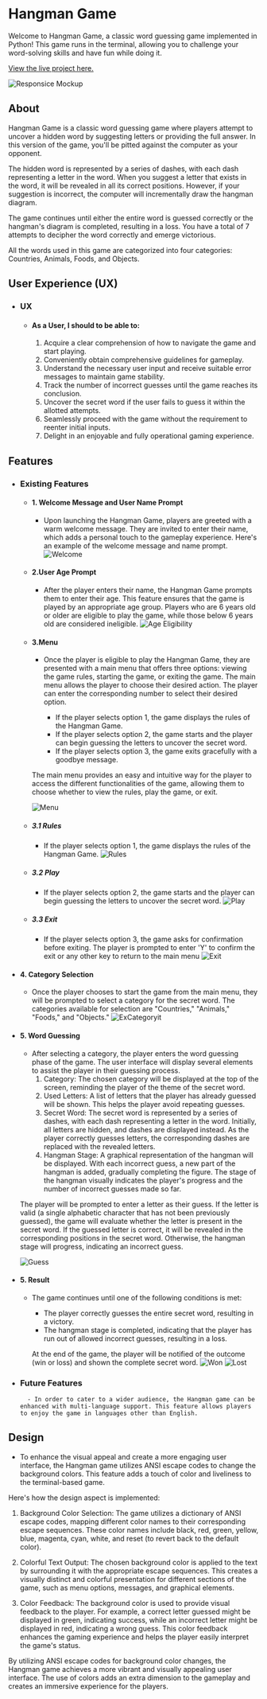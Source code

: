 # Hangman Game

Welcome to Hangman Game, a classic word guessing game implemented in Python! This game runs in the terminal, allowing you to challenge your word-solving skills and have fun while doing it.

[View the live project here.](https://hangman-fazel.herokuapp.com//)

![Responsice Mockup](documentation/amiresponsive.jpg)

## About

Hangman Game is a classic word guessing game where players attempt to uncover a hidden word by suggesting letters or providing the full answer. In this version of the game, you'll be pitted against the computer as your opponent.

The hidden word is represented by a series of dashes, with each dash representing a letter in the word. When you suggest a letter that exists in the word, it will be revealed in all its correct positions. However, if your suggestion is incorrect, the computer will incrementally draw the hangman diagram.

The game continues until either the entire word is guessed correctly or the hangman's diagram is completed, resulting in a loss. You have a total of 7 attempts to decipher the word correctly and emerge victorious.

All the words used in this game are categorized into four categories: Countries, Animals, Foods, and Objects. 

##  User Experience (UX)

- ### UX

    -   #### As a User, I should to be able to:

        1. Acquire a clear comprehension of how to navigate the game and start playing.
        2. Conveniently obtain comprehensive guidelines for gameplay.
        3. Understand the necessary user input and receive suitable error messages to maintain game stability.
        4. Track the number of incorrect guesses until the game reaches its conclusion.
        5. Uncover the secret word if the user fails to guess it within the allotted attempts.
        6. Seamlessly proceed with the game without the requirement to reenter initial inputs.
        7. Delight in an enjoyable and fully operational gaming experience.
## Features
- ### Existing Features

    -   #### 1. Welcome Message and User Name Prompt
        - Upon launching the Hangman Game, players are greeted with a warm welcome message. They are invited to enter their name, which adds a personal touch to the gameplay experience. Here's an example of the welcome message and name prompt.
  ![Welcome](documentation/welcome.png)
  -    #### 2.User Age Prompt
        - After the player enters their name, the Hangman Game prompts them to enter their age. This feature ensures that the game is played by an appropriate age group. Players who are 6 years old or older are eligible to play the game, while those below 6 years old are considered ineligible.
        ![Age Eligibility](documentation/age.png)
  -    #### 3.Menu
        - Once the player is eligible to play the Hangman Game, they are presented with a main menu that offers three options: viewing the game rules, starting the game, or exiting the game. The main menu allows the player to choose their desired action.
        The player can enter the corresponding number to select their desired option.

             - If the player selects option 1, the game displays the rules of the Hangman Game.
             - If the player selects option 2, the game starts and the player can begin guessing the letters to uncover the secret word.
             - If the player selects option 3, the game exits gracefully with a goodbye message.

        The main menu provides an easy and intuitive way for the player to access the different functionalities of the game, allowing them to choose whether to view the rules, play the game, or exit.

        ![Menu](documentation/menu.png)
  -    ##### 3.1 Rules
        - If the player selects option 1, the game displays the rules of the Hangman Game. 
        ![Rules](documentation/rules.png)
  -    ##### 3.2 Play
        - If the player selects option 2, the game starts and the player can begin guessing the letters to uncover the secret word. 
        ![Play](documentation/play.png)
  -    ##### 3.3 Exit
        - If the player selects option 3, the game asks for confirmation before exiting. The player is prompted to enter 'Y' to confirm the exit or any other key to return to the main menu 
        ![Exit](documentation/exit.png)
-    #### 4. Category Selection
        - Once the player chooses to start the game from the main menu, they will be prompted to select a category for the secret word. The categories available for selection are "Countries," "Animals," "Foods," and "Objects."
        ![ExCategoryit](documentation/category.png)
-    #### 5. Word Guessing
        - After selecting a category, the player enters the word guessing phase of the game. The user interface will display several elements to assist the player in their guessing process.
            1. Category: The chosen category will be displayed at the top of the screen, reminding the player of the theme of the secret word.
            2. Used Letters: A list of letters that the player has already guessed will be shown. This helps the player avoid repeating guesses.
            3. Secret Word: The secret word is represented by a series of dashes, with each dash representing a letter in the word. Initially, all letters are hidden, and dashes are displayed instead. As the player correctly guesses letters, the corresponding dashes are replaced with the revealed letters.
            4. Hangman Stage: A graphical representation of the hangman will be displayed. With each incorrect guess, a new part of the hangman is added, gradually completing the figure. The stage of the hangman visually indicates the player's progress and the number of incorrect guesses made so far.

        The player will be prompted to enter a letter as their guess. If the letter is valid (a single alphabetic character that has not been previously guessed), the game will evaluate whether the letter is present in the secret word. If the guessed letter is correct, it will be revealed in the corresponding positions in the secret word. Otherwise, the hangman stage will progress, indicating an incorrect guess.

        ![Guess](documentation/guess.png)
-    #### 5. Result
        - The game continues until one of the following conditions is met:

            - The player correctly guesses the entire secret word, resulting in a victory.
            - The hangman stage is completed, indicating that the player has run out of allowed incorrect guesses, resulting in a loss.

            At the end of the game, the player will be notified of the outcome (win or loss) and shown the complete secret word.
            ![Won](documentation/won.png)
            ![Lost](documentation/lost.png)
- ### Future Features
        - In order to cater to a wider audience, the Hangman game can be enhanced with multi-language support. This feature allows players to enjoy the game in languages other than English.
## Design
- To enhance the visual appeal and create a more engaging user interface, the Hangman game utilizes ANSI escape codes to change the background colors. This feature adds a touch of color and liveliness to the terminal-based game.

Here's how the design aspect is implemented:

   1.   Background Color Selection: The game utilizes a dictionary of ANSI escape codes, mapping different color names to their corresponding escape sequences. These color names include black, red, green, yellow, blue, magenta, cyan, white, and reset (to revert back to the default color).

   2.   Colorful Text Output: The chosen background color is applied to the text by surrounding it with the appropriate escape sequences. This creates a visually distinct and colorful presentation for different sections of the game, such as menu options, messages, and graphical elements.

   3.   Color Feedback: The background color is used to provide visual feedback to the player. For example, a correct letter guessed might be displayed in green, indicating success, while an incorrect letter might be displayed in red, indicating a wrong guess. This color feedback enhances the gaming experience and helps the player easily interpret the game's status.

   By utilizing ANSI escape codes for background color changes, the Hangman game achieves a more vibrant and visually appealing user interface. The use of colors adds an extra dimension to the gameplay and creates an immersive experience for the players.
        






